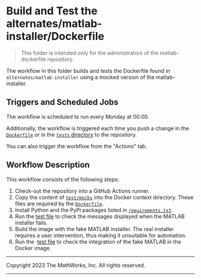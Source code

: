 # Build and Test the alternates/matlab-installer/Dockerfile

> This folder is intended only for the administrators of the matlab-dockerfile repository.

The workflow in this folder builds and tests the Dockerfile found in `alternates/matlab-installer` using a mocked version of the matlab-installer.

## Triggers and Scheduled Jobs

The workflow is scheduled to run every Monday at 00:00.

Additionally, the workflow is triggered each time you push a change in the [`Dockerfile`](../../alternates/matlab-installer/Dockerfile) or in the [`tests` directory](../../tests/alternates/matlab-installer) to the repository.

You can also trigger the workflow from the "Actions" tab.

## Workflow Description

This workflow consists of the following steps:

1. Check-out the repository into a GitHub Actions runner.
2. Copy the content of [`test/mocks`](../../tests/alternates/matlab-installer/mocks) into the Docker context directory. These files are required by the [`Dockerfile`](../../alternates/matlab-installer/Dockerfile).
3. Install Python and the PyPi packages listed in [`requirements.txt`](../../tests/tests/requirements.txt).
4. Run the [test file](../../tests/alternates/matlab-installer/test_failing_build.py) to check the messages displayed when the MATLAB installer fails.
5. Build the image with the fake MATLAB installer. The real installer requires a user intervention, thus making it unsuitable for automation.
6. Run the  [test file](../../tests/alternates/matlab-installer/test_mock_matlab_container.py) to check the integration of the fake MATLAB in the Docker image.

---

Copyright 2023 The MathWorks, Inc. All rights reserved.

---
